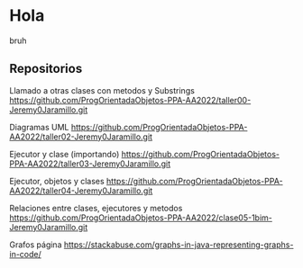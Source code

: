 # Hola
bruh

## Repositorios

Llamado a otras clases con metodos y Substrings
https://github.com/ProgOrientadaObjetos-PPA-AA2022/taller00-Jeremy0Jaramillo.git

Diagramas UML
https://github.com/ProgOrientadaObjetos-PPA-AA2022/taller02-Jeremy0Jaramillo.git

Ejecutor y clase (importando)
https://github.com/ProgOrientadaObjetos-PPA-AA2022/taller03-Jeremy0Jaramillo.git

Ejecutor, objetos y clases
https://github.com/ProgOrientadaObjetos-PPA-AA2022/taller04-Jeremy0Jaramillo.git

Relaciones entre clases, ejecutores y metodos
https://github.com/ProgOrientadaObjetos-PPA-AA2022/clase05-1bim-Jeremy0Jaramillo.git

Grafos página
https://stackabuse.com/graphs-in-java-representing-graphs-in-code/
